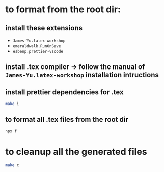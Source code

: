 # to format from the root dir:

## install these extensions

- `James-Yu.latex-workshop`
- `emeraldwalk.RunOnSave`
- `esbenp.prettier-vscode`

## install .tex compiler -> follow the manual of `James-Yu.latex-workshop` installation intructions

## install prettier dependencies for .tex

```bash
make i
```

## to format all .tex files from the root dir

```bash
npx f
```

# to cleanup all the generated files

```bash
make c
```
